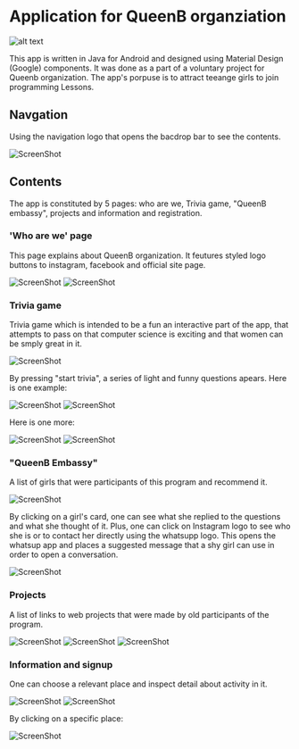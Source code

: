 # Application for QueenB organziation

![alt text](https://github.com/nevosmic/App-QueenB/blob/master/app/src/main/res/drawable-v24/trivia_q9_queenb.png "Logo Title Text 1")

This app is written in Java for Android and designed using Material Design (Google) components. It was done as a part of a voluntary project for Queenb organization. The app's porpuse is to attract teeange girls to join programming Lessons.

## Navgation

Using the navigation logo that opens the bacdrop bar to see the contents.

![ScreenShot](Snapshots/backdrop.jpg "backdrop")

## Contents

The app is constituted by 5 pages: who are we, Trivia game, "QueenB embassy", projects and information and registration.

### 'Who are we' page

This page explains about QueenB organization. It feutures styled logo buttons to instagram, facebook and official site page.

![ScreenShot](Snapshots/who_are_we1.jpg "Who are we 1")
![ScreenShot](Snapshots/who_are_we2.jpg "Who are we 2")

### Trivia game

Trivia game which is intended to be a fun an interactive part of the app, that attempts to pass on that computer science is exciting and that women can be smply great in it.

![ScreenShot](Snapshots/trivia_front.jpg "trivia front")

By pressing "start trivia", a series of light and funny questions apears. Here is one example:

![ScreenShot](Snapshots/trivia_q1.jpg "trivia q1")
![ScreenShot](Snapshots/trivia_a1.jpg "trivia a1")

Here is one more:

![ScreenShot](Snapshots/trivia_q3.jpg "trivia q2")
![ScreenShot](Snapshots/trivia_a3.jpg "trivia a2")

### "QueenB Embassy"

A list of girls that were participants of this program and recommend it.

![ScreenShot](Snapshots/queenb_embassy.jpg "queenb_embassy")

By clicking on a girl's card, one can see what she replied to the questions and what she thought of it. Plus, one  can click on Instagram logo to see who she is or to contact her directly using the whatsupp logo. This opens the whatsup app and places a suggested message that a shy girl can use in order to open a conversation.

![ScreenShot](Snapshots/embassador.jpg "embassador")

### Projects

A list of links to web projects that were made by old participants of the program.

![ScreenShot](Snapshots/projects1.jpg "projects1")
![ScreenShot](Snapshots/projects2.jpg "projects2")
![ScreenShot](Snapshots/projects3.jpg "projects3")

### Information and signup

One can choose a relevant place and inspect detail about activity in it.

![ScreenShot](Snapshots/info1.jpg "info1")
![ScreenShot](Snapshots/info2.jpg "info2")

By clicking on a specific place:

![ScreenShot](Snapshots/info3.jpg "info3")
